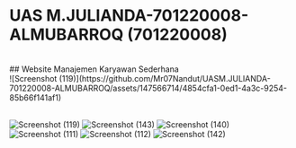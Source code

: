# UAS M.JULIANDA-701220008-ALMUBARROQ (701220008)<br>
<br>
## Website Manajemen Karyawan Sederhana
<br>
![Screenshot (119)](https://github.com/Mr07Nandut/UASM.JULIANDA-701220008-ALMUBARROQ/assets/147566714/4854cfa1-0ed1-4a3c-9254-85b66f141af1)
<br><br>

![Screenshot (119)](https://github.com/Mr07Nandut/UASM.JULIANDA-701220008-ALMUBARROQ/assets/147566714/f44ac58d-fac3-4b1e-a7b8-0f45680be83a)
![Screenshot (143)](https://github.com/Mr07Nandut/UASM.JULIANDA-701220008-ALMUBARROQ/assets/147566714/e74d849d-8769-4ad6-92b0-13c798d52a4d)
![Screenshot (140)](https://github.com/Mr07Nandut/UASM.JULIANDA-701220008-ALMUBARROQ/assets/147566714/ad563762-5658-4a3a-8343-d2032e3ba5b4)
![Screenshot (111)](https://github.com/Mr07Nandut/UASM.JULIANDA-701220008-ALMUBARROQ/assets/147566714/4ad8dfa0-ecb5-442f-af13-80c746f57d64)
![Screenshot (112)](https://github.com/Mr07Nandut/UASM.JULIANDA-701220008-ALMUBARROQ/assets/147566714/77b42818-cf54-4438-9840-d5c75a47d5a3)
![Screenshot (142)](https://github.com/Mr07Nandut/UASM.JULIANDA-701220008-ALMUBARROQ/assets/147566714/2e7199c1-a102-4994-89dd-cec00dae8b84)


<br>
<br>

